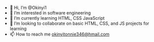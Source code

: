 - 👋 Hi, I’m @Okinyi1
- 👀 I’m interested in software engineering
- 🌱 I’m currently learning HTML, CSS JavaScript
- 💞️ I’m looking to collaborate on basic HTML, CSS, and JS projects for learning
- 📫 How to reach me okinyitonnie346@hmail.com

<!---
Okinyi1/Okinyi1 is a ✨ special ✨ repository because its `README.md` (this file) appears on your GitHub profile.
You can click the Preview link to take a look at your changes.
--->
